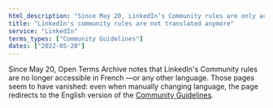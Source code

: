 ```yaml
---
html_description: "Since May 20, LinkedIn’s Community rules are only accessible in English, with all other language versions unavailable."
title: "LinkedIn's community rules are not translated anymore"
service: "LinkedIn"
terms_types: ["Community Guidelines"]
dates: ["2022-05-20"]
---
```


Since May 20, Open Terms Archive notes that LinkedIn's Community rules are no longer accessible in French —or any other language. Those pages seem to have vanished: even when manually changing language, the page redirects to the English version of the [Community Guidelines](https://www.linkedin.com/legal/professional-community-policies).
